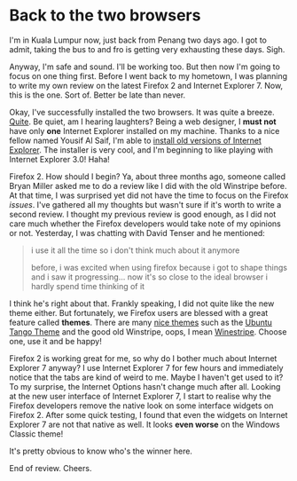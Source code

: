 Back to the two browsers
===

I'm in Kuala Lumpur now, just back from Penang two days ago. I got to admit, taking the bus to and fro is getting very exhausting these days. Sigh.

Anyway, I'm safe and sound. I'll be working too. But then now I'm going to focus on one thing first. Before I went back to my hometown, I was planning to write my own review on the latest Firefox 2 and Internet Explorer 7. Now, this is the one. Sort of. Better be late than never.

Okay, I've successfully installed the two browsers. It was quite a breeze. [Quite](http://fmshaon.blogspot.com/2006/10/install-internet-explorer-70-bypassing.html "Install Internet Explorer 7.0 Bypassing Genuine Windows Validation..."). Be quiet, am I hearing laughters? Being a web designer, I **must not** have only **one** Internet Explorer installed on my machine. Thanks to a nice fellow named Yousif Al Saif, I'm able to [install old versions of Internet Explorer](http://tredosoft.com/Multiple_IE "Install multiple versions of IE on your PC"). The installer is very cool, and I'm beginning to like playing with Internet Explorer 3.0! Haha!

Firefox 2. How should I begin? Ya, about three months ago, someone called Bryan Miller asked me to do a review like I did with the old Winstripe before. At that time, I was surprised yet did not have the time to focus on the Firefox *issues*. I've gathered all my thoughts but wasn't sure if it's worth to write a second review. I thought my previous review is good enough, as I did not care much whether the Firefox developers would take note of my opinions or not. Yesterday, I was chatting with David Tenser and he mentioned:

> i use it all the time so i don't think much about it anymore
>
> before, i was excited when using firefox because i got to shape things and i saw it progressing... now it's so close to the ideal browser i hardly spend time thinking of it

I think he's right about that. Frankly speaking, I did not quite like the new theme either. But fortunately, we Firefox users are blessed with a great feature called **themes**. There are many [nice themes](https://addons.mozilla.org/firefox/themes/ "Firefox Themes") such as the [Ubuntu Tango Theme](https://addons.mozilla.org/firefox/3766/) and the good old Winstripe, oops, I mean [Winestripe](https://addons.mozilla.org/firefox/3479/). Choose one, use it and be happy!

Firefox 2 is working great for me, so why do I bother much about Internet Explorer 7 anyway? I use Internet Explorer 7 for few hours and immediately notice that the tabs are kind of weird to me. Maybe I haven't get used to it? To my surprise, the Internet Options hasn't change much after all. Looking at the new user interface of Internet Explorer 7, I start to realise why the Firefox developers remove the native look on some interface widgets on Firefox 2. After some quick testing, I found that even the widgets on Internet Explorer 7 are not that native as well. It looks **even worse** on the Windows Classic theme!

It's pretty obvious to know who's the winner here.

End of review. Cheers.